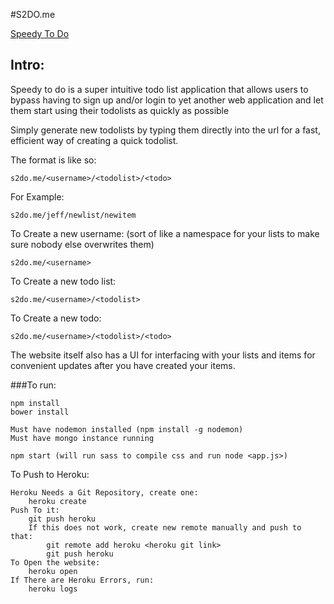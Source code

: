 #S2DO.me

[Speedy To Do](http://www.s2do.me)

## Intro:
Speedy to do is a super intuitive todo list application that allows users to bypass having to sign up and/or login to yet another web application and let them start using their todolists as quickly as possible

Simply generate new todolists by typing them directly into the url for a fast, efficient way of creating a quick todolist.

The format is like so:
```
s2do.me/<username>/<todolist>/<todo>
```
For Example:
```
s2do.me/jeff/newlist/newitem
```
To Create a new username: (sort of like a namespace for your lists to make sure nobody else overwrites them)
```
s2do.me/<username>
```
To Create a new todo list:
```
s2do.me/<username>/<todolist>
```
To Create a new todo:
```
s2do.me/<username>/<todolist>/<todo>
```

The website itself also has a UI for interfacing with your lists and items for convenient updates after you have created your items.

###To run:
```
npm install
bower install

Must have nodemon installed (npm install -g nodemon)
Must have mongo instance running

npm start (will run sass to compile css and run node <app.js>)
```

To Push to Heroku:
```
Heroku Needs a Git Repository, create one:
	heroku create
Push To it:
	git push heroku 
	If this does not work, create new remote manually and push to that:
		git remote add heroku <heroku git link>
		git push heroku
To Open the website:
	heroku open
If There are Heroku Errors, run:
	heroku logs
```
